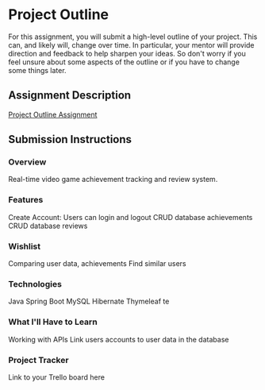 # Project Outline
For this assignment, you will submit a high-level outline of your project. This can, and likely will, change over time. In particular, your mentor will provide direction and feedback to help sharpen your ideas. So don't worry if you feel unsure about some aspects of the outline or if you have to change some things later.

## Assignment Description
[Project Outline Assignment](https://education.launchcode.org/liftoff/modules/assignments/project-outline)

## Submission Instructions

### Overview
Real-time video game achievement tracking and review system.
### Features
Create Account: Users can login and logout 
CRUD database achievements
CRUD database reviews

### Wishlist
Comparing user data, achievements
Find similar users

### Technologies
Java
Spring Boot
MySQL
Hibernate
Thymeleaf te
### What I'll Have to Learn
Working with APIs
Link users accounts to user data in the database
### Project Tracker
Link to your Trello board here

